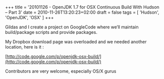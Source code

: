 +++
title = '20101126 - OpenJDK 1.7 for OSX Continuous Build With Hudson – Part 3'
date = 2010-11-26T13:20:23+02:00
draft = false
tags = [ 'Hudson', 'OpenJDK', 'OSX' ]
+++

Gildas and I create a project on GoogleCode where we’ll maintain build/package scripts and provide packages.

My Dropbox download page was overloaded and we needed another location, here is it :

[http://code.google.com/p/openjdk-osx-build/](http://code.google.com/p/openjdk-osx-build/)

Contributors are very welcome, especially OS/X gurus